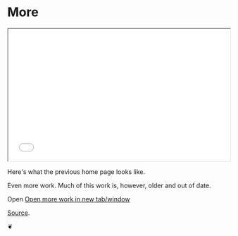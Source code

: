 More
====

<iframe src="../r1/index-2013-10-20.html"	width=100% height=300px></iframe>

Here's what the previous home page looks like.

Even more work. Much of this work is, however, older and out of date.

Open <a href="../r1/index-2013-10-20.html" target="_blank">Open more work in new tab/window</a>

<a href="https://github.com/theo-armour" target="_blank">Source</a>.

&#x2766;
